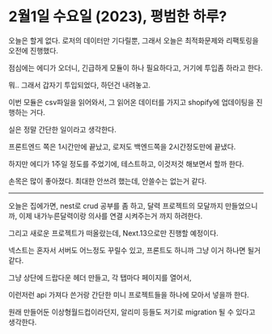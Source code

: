 # 2월1일 수요일 (2023), 평범한 하루?

오늘은 할게 없다. 로저의 데이터만 기다릴뿐, 그래서 오늘은 최적화문제와 리팩토링을 오전에 진행했다.

점심에는 에디가 오더니, 긴급하게 모듈이 하나 필요하다고, 거기에 투입좀 하라고 한다.

뭐.. 그래서 갑자기 투입되었다, 하던건 내려놓고.

이번 모듈은 csv파일을 읽어와서, 그 읽어온 데이터를 가지고 shopify에 업데이팅을 진행하는 거다.

실은 정말 간단한 일이라고 생각한다.

프론트엔드 쪽은 1시간만에 끝났고, 로저도 백엔드쪽을 2시간정도만에 끝냈다.

하지만 에디가 1주일 정도를 주었기에, 테스트하고, 이것저것 해보면서 할까 한다.

손목은 많이 좋아졌다. 최대한 안쓰려 했는데, 안쓸수는 없는거 같다.

-------------------------------------------------------------------

오늘은 집에가면, nest로 crud 공부를 좀 하고, 달력 프로젝트의 모달까지 만들었으니까, 이제 내가누른달력이랑 의사를 연결 시켜주는거 까지 하려한다.

그리고 새로운 프로젝트가 떠올랐는데, Next.13으로만 진행할 예정이다.

넥스트는 혼자서 서버도 어느정도 꾸릴수 있고, 프론트도 하니까 그냥 이거 하나면 될거같다.

그냥 상단에 드랍다운 헤더 만들고, 각 탭마다 페이지를 열어서,

이런저런 api 가져다 쓴거랑 간단한 미니 프로젝트들을 하나에 모아서 넣을까 한다.

원래 만들어둔 이상형월드컵이라던지, 알리미 등들도 저기로 migration 될 수 있다고 생각한다.

